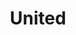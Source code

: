 ---
pid: llp26
title: United
location_transcription: 
coordinates: "[-75.1656784, 39.9556166]"
zipcode: '19143'
gen_neighborhood: West Philadelphia
neighborhood: University City
outside_phl: 
age: '12'
age_range: 6-13
instagram: 
image_file_name: llp_26.jpg
proposal_transcription: |-
  -Globe head
  -each limb has a different skin tone
  -on head half a hijab
  -wing on the back
  -should look like it is going to fly away
topic: Globalism,Inclusivity,Unity,Uplifting
topic_summary: 0, 0, 0, 0
type: Other No Form
keywords_other: globe, united
credit: Ayan Ali
image_labels: |-
  -half a hijab
  -globe
  -different skin tones
twitter: 
facebook: 
permalink: "/monuments/llp26/"
layout: item-page
---